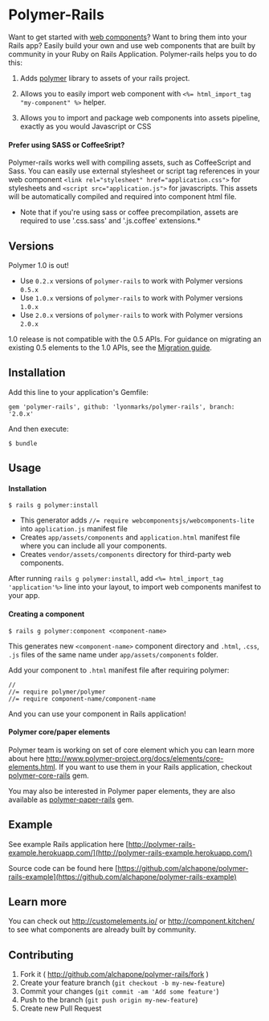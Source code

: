 # Polymer-Rails
Want to get started with  [web components](http://www.w3.org/wiki/WebComponents/)? Want to bring them into your Rails app? Easily build your own and use web components that are built by community in your Ruby on Rails Application. Polymer-rails helps you to do this:

1. Adds [polymer](http://polymer-project.org/) library to assets of your rails project.

2. Allows you to easily import web component with `<%= html_import_tag "my-component" %>` helper.

3. Allows you to import and package web components into assets pipeline, exactly as you would Javascript or CSS

#### Prefer using SASS or CoffeeSript?

Polymer-rails works well with compiling assets, such as CoffeeScript and Sass.
You can easily use external stylesheet or script tag references in your web component `<link rel="stylesheet" href="application.css">` for stylesheets and `<script src="application.js">` for javascripts.
This assets will be automatically compiled and required into component html file.
* Note that if you're using sass or coffee precompilation, assets are required to use '.css.sass' and '.js.coffee' extensions.*


## Versions
Polymer 1.0 is out! 

* Use `0.2.x` versions of `polymer-rails` to work with Polymer versions `0.5.x`
* Use `1.0.x` versions of `polymer-rails` to work with Polymer versions `1.0.x`
* Use `2.0.x` versions of `polymer-rails` to work with Polymer versions `2.0.x`

1.0 release is not compatible with the 0.5 APIs. For guidance on migrating an existing 0.5 elements to the 1.0 APIs, see the [Migration guide](https://www.polymer-project.org/1.0/docs/migration.html).

## Installation

Add this line to your application's Gemfile:

    gem 'polymer-rails', github: 'lyonmarks/polymer-rails', branch: '2.0.x'

And then execute:

    $ bundle

## Usage

#### Installation

    $ rails g polymer:install

- This generator adds `//= require webcomponentsjs/webcomponents-lite` into `application.js` manifest file  
- Creates `app/assets/components` and `application.html` manifest file where you can include all your components.
- Creates `vendor/assets/components` directory for third-party web components.

After running `rails g polymer:install`, add `<%= html_import_tag 'application'%>` line into your layout,
to import web components manifest to your app.

#### Creating a component

    $ rails g polymer:component <component-name>

This generates new `<component-name>` component directory and `.html`, `.css`, `.js` files of the same name under `app/assets/components` folder.

Add your component to `.html` manifest file after requiring polymer:

    //
    //= require polymer/polymer
    //= require component-name/component-name

And you can use your component in Rails application!

#### Polymer core/paper elements

Polymer team is working on set of core element which you can learn more about here http://www.polymer-project.org/docs/elements/core-elements.html. If you want to use them in your Rails application, checkout [polymer-core-rails](https://github.com/alchapone/polymer-core-rails) gem.

You may also be interested in Polymer paper elements, they are also available as [polymer-paper-rails](https://github.com/alchapone/polymer-paper-rails) gem.

## Example

See example Rails application here [http://polymer-rails-example.herokuapp.com/](http://polymer-rails-example.herokuapp.com/)

Source code can be found here [https://github.com/alchapone/polymer-rails-example](https://github.com/alchapone/polymer-rails-example)

## Learn more

 You can check out http://customelements.io/ or http://component.kitchen/ to see what components are already built by community.

## Contributing

1. Fork it ( http://github.com/alchapone/polymer-rails/fork )
2. Create your feature branch (`git checkout -b my-new-feature`)
3. Commit your changes (`git commit -am 'Add some feature'`)
4. Push to the branch (`git push origin my-new-feature`)
5. Create new Pull Request
